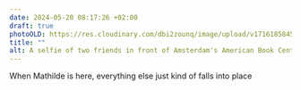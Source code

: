 ```yaml
---
date: 2024-05-20 08:17:26 +02:00
draft: true
photoOLD: https://res.cloudinary.com/dbi2zounq/image/upload/v1716185845/tcsohdve9r2mizjrirqx.jpg
title: ""
alt: A selfie of two friends in front of Amsterdam's American Book Center.
---
```


When Mathilde is here, everything else just kind of falls into place
